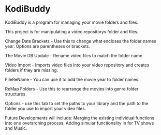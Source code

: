 # KodiBuddy
KodiBuddy is a program for managing your movie folders and files.

This project is for manipulating a video repositorys folder and files.  

Change Date Brackets - Use this to change what encloses the folder names year.  Options are parentheses or brackets.

The Movie DB Update - Rename video files to match the folder name.

Video Import - Imports video files into your video repository and creates folders if they are missing.

FileReName - You can use it to add the movie year to folder names.

ReMap Folders - Use this to rearrange the movies into genre folder structures.

Options - use this tab to set the paths to your library and the path to the folder you use to import your video files.


Future Developments will include: 
     Merging the existing individual functions into one overarching process.
     Adding simular functionality in for TV shows and Music.

 
 
